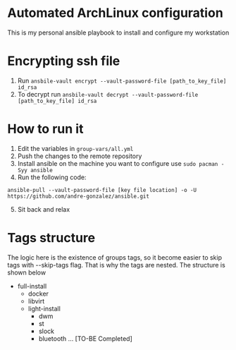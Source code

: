 # Automated ArchLinux configuration
This is my personal ansible playbook to install and configure my workstation


# Encrypting ssh file
1. Run `ansbile-vault encrypt --vault-password-file [path_to_key_file] id_rsa`
2. To decrypt run `ansbile-vault decrypt --vault-password-file [path_to_key_file] id_rsa`

# How to run it
1. Edit the variables in `group-vars/all.yml`
2. Push the changes to the remote repository
3. Install ansible on the machine you want to configure use `sudo pacman -Syy ansible`
4. Run the following code:
```
ansible-pull --vault-password-file [key file location] -o -U https://github.com/andre-gonzalez/ansible.git
```
5. Sit back and relax

# Tags structure
The logic here is the existence of groups tags, so it become easier to skip tags with --skip-tags flag. That is why the tags are nested. The structure is shown below 
- full-install
  - docker
  - libvirt
  - light-install 
    - dwm
    - st
    - slock
    - bluetooth
   ... [TO-BE Completed] 
